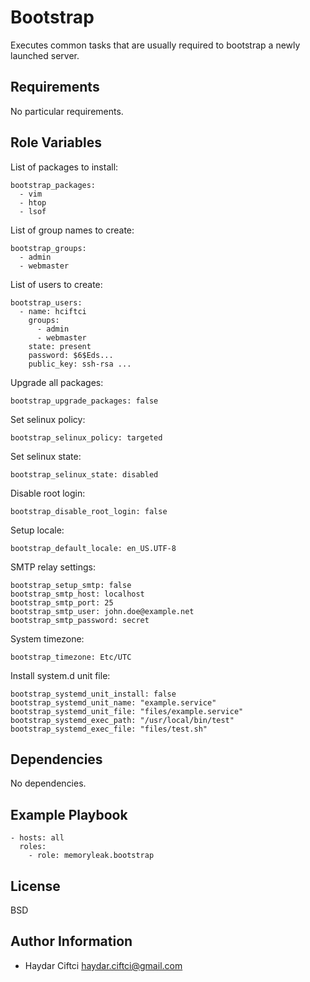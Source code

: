 Bootstrap
=========

Executes common tasks that are usually required to bootstrap a newly launched server.

Requirements
------------

No particular requirements.

Role Variables
--------------
List of packages to install:
```
bootstrap_packages:
  - vim
  - htop
  - lsof
```

List of group names to create:
```
bootstrap_groups:
  - admin
  - webmaster
```
List of users to create:
```
bootstrap_users:
  - name: hciftci
    groups:
      - admin
      - webmaster
    state: present
    password: $6$Eds...
    public_key: ssh-rsa ...
```
Upgrade all packages:
```
bootstrap_upgrade_packages: false
```
Set selinux policy:
```
bootstrap_selinux_policy: targeted
```
Set selinux state:
```
bootstrap_selinux_state: disabled
```
Disable root login:
```
bootstrap_disable_root_login: false
```

Setup locale:
```
bootstrap_default_locale: en_US.UTF-8
```

SMTP relay settings:
```
bootstrap_setup_smtp: false
bootstrap_smtp_host: localhost
bootstrap_smtp_port: 25
bootstrap_smtp_user: john.doe@example.net
bootstrap_smtp_password: secret
```
System timezone:

```
bootstrap_timezone: Etc/UTC
```

Install system.d unit file:

```
bootstrap_systemd_unit_install: false
bootstrap_systemd_unit_name: "example.service"
bootstrap_systemd_unit_file: "files/example.service"
bootstrap_systemd_exec_path: "/usr/local/bin/test"
bootstrap_systemd_exec_file: "files/test.sh"
```

Dependencies
------------

No dependencies.

Example Playbook
----------------
```
- hosts: all
  roles:
    - role: memoryleak.bootstrap
```
License
-------

BSD

Author Information
------------------

* Haydar Ciftci <haydar.ciftci@gmail.com>
